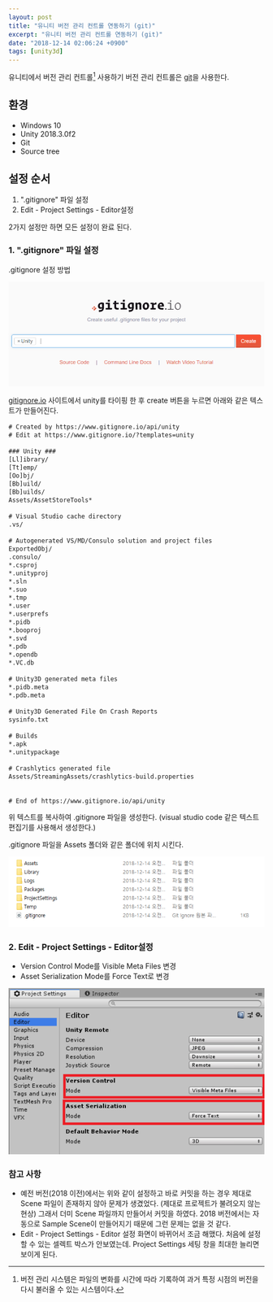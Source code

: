 ```yaml
---
layout: post
title: "유니티 버전 관리 컨트롤 연동하기 (git)"
excerpt: "유니티 버전 관리 컨트롤 연동하기 (git)"
date: "2018-12-14 02:06:24 +0900"
tags: [unity3d]
---
```


유니티에서 버전 관리 컨트롤[^1] 사용하기 버전 관리 컨트롤은 [git](https://git-scm.com/)을 사용한다.

## 환경
- Windows 10
- Unity 2018.3.0f2
- Git
- Source tree

## 설정 순서

1. ".gitignore" 파일 설정
2. Edit - Project Settings - Editor설정

2가지 설정만 하면 모든 설정이 완료 된다.

### 1. ".gitignore" 파일 설정

.gitignore 설정 방법

![gitignore folder](/images/unity3d/2018-12-14-1.png)

[gitignore.io](https://www.gitignore.io/) 사이트에서 unity를 타이핑 한 후 create 버튼을 누르면 아래와 같은 텍스트가 만들어진다.

```gitignore
# Created by https://www.gitignore.io/api/unity
# Edit at https://www.gitignore.io/?templates=unity

### Unity ###
[Ll]ibrary/
[Tt]emp/
[Oo]bj/
[Bb]uild/
[Bb]uilds/
Assets/AssetStoreTools*

# Visual Studio cache directory
.vs/

# Autogenerated VS/MD/Consulo solution and project files
ExportedObj/
.consulo/
*.csproj
*.unityproj
*.sln
*.suo
*.tmp
*.user
*.userprefs
*.pidb
*.booproj
*.svd
*.pdb
*.opendb
*.VC.db

# Unity3D generated meta files
*.pidb.meta
*.pdb.meta

# Unity3D Generated File On Crash Reports
sysinfo.txt

# Builds
*.apk
*.unitypackage

# Crashlytics generated file
Assets/StreamingAssets/crashlytics-build.properties


# End of https://www.gitignore.io/api/unity
```

위 텍스트를 복사하여 .gitignore 파일을 생성한다. (visual studio code 같은 텍스트 편집기를 사용해서 생성한다.)

.gitignore 파일을 Assets 폴더와 같은 폴더에 위치 시킨다.

![gitignore folder](/images/unity3d/2018-12-14-2.png)

### 2. Edit - Project Settings - Editor설정
  - Version Control Mode를 Visible Meta Files 변경
  - Asset Serialization Mode를 Force Text로 변경

![gitignore folder](/images/unity3d/2018-12-14-3.png)

### 참고 사항

- 예전 버전(2018 이전)에서는 위와 같이 설정하고 바로 커밋을 하는 경우 제대로 Scene 파일이 존재하지 않아 문제가 생겼었다. (제대로 프로젝트가 불려오지 않는 현상) 그래서 더미 Scene 파일까지 만들어서 커밋을 하였다.
2018 버전에서는 자동으로 Sample Scene이 만들어지기 때문에 그런 문제는 없을 것 같다.
- Edit - Project Settings - Editor 설정 화면이 바뀌어서 조금 해맸다. 처음에 설정 할 수 있는 셀렉트 박스가 안보였는데. Project Settings 세팅 창을 최대한 늘리면 보이게 된다.

[^1]: 버전 관리 시스템은 파일의 변화를 시간에 따라 기록하여 과거 특정 시점의 버전을 다시 불러올 수 있는 시스템이다.